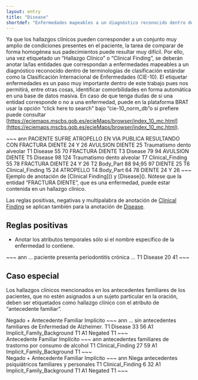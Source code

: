 ```yaml
---
layout: entry
title: "Disease"
shortdef: "Enfermedades mapeables a un diagnóstico reconocido dentro de terminologías"
---
```


Ya que los hallazgos clínicos pueden corresponder a un conjunto muy amplio de condiciones presentes en el paciente, la tarea de comparar de forma homogénea sus padecimientos puede resultar muy difícil. Por ello, una vez etiquetado un “Hallazgo Clínico” o “Clinical Finding”, se deberán anotar la/las entidades que correspondan a enfermedades mapeables a un diagnóstico reconocido dentro de terminologías de clasificación estándar como la Clasificación Internacional de Enfermedades (CIE-10). El etiquetar enfermedades es un paso muy importante dentro de este trabajo pues nos permitirá, entre otras cosas, identificar comorbilidades en forma automática en una base de datos masiva. En caso de que tenga dudas de si una entidad corresponde o no a una enfermedad, puede en la plataforma BRAT usar la opción “click here to search” bajo “cie-10_norm_db”o si prefiere puede consultar [https://eciemaps.mscbs.gob.es/ecieMaps/browser/index_10_mc.html](https://eciemaps.mscbs.gob.es/ecieMaps/browser/index_10_mc.html).

<div class="annotation-correct" markdown="1">
~~~ ann
PACIENTE SUFRE ATROPELLO EN VIA PUBLICA RESULTANDO CON FRACTURA DIENTE 24 Y 26 AVULSION DIENTE 25 Traumatismo dento alveolar
T1	Disease 55 70	FRACTURA DIENTE
T3	Disease 79 94	AVULSION DIENTE
T5	Disease 98 124	Traumatismo dento alveolar
T7	Clinical_Finding 55 78	FRACTURA DIENTE 24 Y 26
T2	Body_Part 88 94;95 97	DIENTE 25
T6	Clinical_Finding 15 24	ATROPELLO
T4	Body_Part 64 78	DIENTE 24 Y 26
~~~
Ejemplo de anotación de [Clinical Finding]() y [Disease](). Nótese que la entidad “FRACTURA DIENTE”, que es una enfermedad, puede estar contenida en un hallazgo clínico.
</div>

Las reglas positivas, negativas y multipalabra de anotación de [Clinical Finding]() se aplican también para la anotación de [Disease]().

## Reglas positivas

* Anotar los atributos temporales sólo si el nombre específico de la enfermedad lo contiene.

<div class="annotation-correct" markdown="1">
~~~ ann
… paciente presenta periodontitis crónica ...
T1 Disease 20 41 
~~~
</div>

## Caso especial

Los hallazgos clínicos mencionados en los antecedentes familiares de los pacientes, que no estén asignados a un sujeto particular en la oración, deben ser etiquetados como hallazgo clínico con el atributo de “antecedente familiar”.

<div class="annotation-correct" markdown="1">
Negado + Antecedente Familiar Implícito
~~~ ann
… sin antecedentes familiares de Enfermedad de Alzheimer.
T1 Disease 33 56 
A1 Implicit_Family_Background T1
A1 Negated T1
~~~
</div>

<div class="annotation-correct" markdown="1">
Antecedente Familiar Implícito
~~~ ann
antecedentes familiares de trastorno por consumo de alcohol 
T1 Clinical_Finding 27 59 
A1 Implicit_Family_Background T1
~~~
</div>

<div class="annotation-correct" markdown="1">
Negado + Antecedente Familiar Implícito
~~~ ann
Niega antecedentes psiquiátricos familiares y personales 
T1 Clinical_Finding 6 32 
A1 Implicit_Family_Background T1
A1 Negated T1
~~~
</div>
